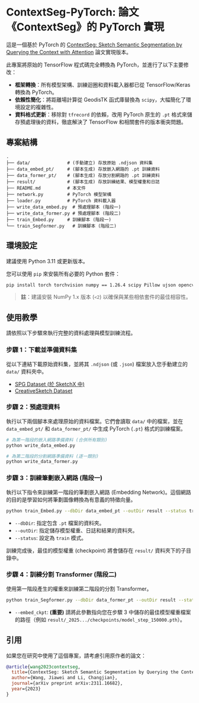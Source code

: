 # ContextSeg-PyTorch: 論文《ContextSeg》的 PyTorch 實現

這是一個基於 PyTorch 的 [ContextSeg: Sketch Semantic Segmentation by Querying the Context with Attention](https://arxiv.org/abs/2311.16682) 論文實現版本。

此專案將原始的 TensorFlow 程式碼完全轉換為 PyTorch，並進行了以下主要修改：

- **框架轉換**：所有模型架構、訓練迴圈和資料載入器都已從 TensorFlow/Keras 轉換為 PyTorch。
- **依賴性簡化**：將距離場計算從 GeodisTK 函式庫替換為 `scipy`，大幅簡化了環境設定的複雜性。
- **資料格式更新**：移除對 `tfrecord` 的依賴，改用 PyTorch 原生的 `.pt` 格式來儲存預處理後的資料，徹底解決了 TensorFlow 和相關套件的版本衝突問題。

## 專案結構

```
.
├── data/              # (手動建立) 存放原始 .ndjson 資料集
├── data_embed_pt/     # (腳本生成) 存放嵌入網路的 .pt 訓練資料
├── data_former_pt/    # (腳本生成) 存放分割網路的 .pt 訓練資料
├── result/            # (腳本生成) 存放訓練結果、模型權重和日誌
├── README.md          # 本文件
├── network.py         # PyTorch 模型架構
├── loader.py          # PyTorch 資料載入器
├── write_data_embed.py  # 預處理腳本 (階段一)
├── write_data_former.py # 預處理腳本 (階段二)
├── train_Embed.py     # 訓練腳本 (階段一)
└── train_Segformer.py   # 訓練腳本 (階段二)
```

## 環境設定

建議使用 Python 3.11 或更新版本。

您可以使用 `pip` 來安裝所有必要的 Python 套件：

```bash
pip install torch torchvision numpy == 1.26.4 scipy Pillow ujson opencv-python==4.8.1.78
```

> **註**：建議安裝 NumPy 1.x 版本 (`<2`) 以確保與某些相依套件的最佳相容性。

## 使用教學

請依照以下步驟來執行完整的資料處理與模型訓練流程。

### 步驟 1：下載並準備資料集

從以下連結下載原始資料集，並將其 `.ndjson` (或 `.json`) 檔案放入您手動建立的 `data/` 資料夾中。

- [SPG Dataset (於 SketchX 中)](https://www.google.com/search?q=http://sketchx.dr-cg.com/share)
- [CreativeSketch Dataset](https://www.google.com/search?q=https://github.com/facebookresearch/CreativeSketch)

### 步驟 2：預處理資料

執行以下兩個腳本來處理原始的資料檔案。它們會讀取 `data/` 中的檔案，並在 `data_embed_pt/` 和 `data_former_pt/` 中生成 PyTorch (`.pt`) 格式的訓練檔案。

```bash
# 為第一階段的嵌入網路準備資料 (合併所有類別)
python write_data_embed.py

# 為第二階段的分割網路準備資料 (逐一類別)
python write_data_former.py
```

### 步驟 3：訓練筆劃嵌入網路 (階段一)

執行以下指令來訓練第一階段的筆劃嵌入網路 (Embedding Network)。這個網路的目的是學習如何將筆劃圖像轉換為有意義的特徵向量。

```bash
python train_Embed.py --dbDir data_embed_pt --outDir result --status train
```

- `--dbDir`: 指定包含 `.pt` 檔案的資料夾。
- `--outDir`: 指定儲存模型權重、日誌和結果的資料夾。
- `--status`: 設定為 `train` 模式。

訓練完成後，最佳的模型權重 (checkpoint) 將會儲存在 `result/` 資料夾下的子目錄中。

### 步驟 4：訓練分割 Transformer (階段二)

使用第一階段產生的權重來訓練第二階段的分割 Transformer。

```bash
python train_Segformer.py --dbDir data_former_pt --outDir result --status train --embed_ckpt path/to/your/embedding_model.pth
```

- `--embed_ckpt`: **(重要)** 請將此參數指向您在步驟 3 中儲存的最佳模型權重檔案的路徑（例如 `result/_2025.../checkpoints/model_step_150000.pth`）。

## 引用

如果您在研究中使用了這個專案，請考慮引用原作者的論文：

```bibtex
@article{wang2023contextseg,
  title={ContextSeg: Sketch Semantic Segmentation by Querying the Context with Attention},
  author={Wang, Jiawei and Li, Changjian},
  journal={arXiv preprint arXiv:2311.16682},
  year={2023}
}
```
